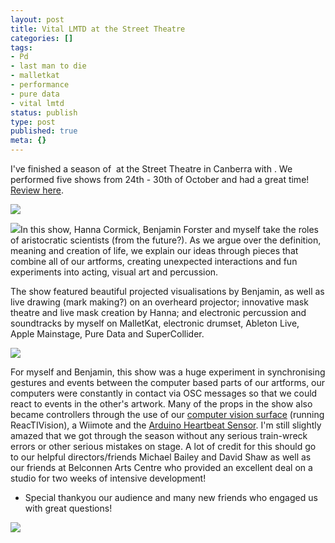 ```yaml
---
layout: post
title: Vital LMTD at the Street Theatre
categories: []
tags:
- Pd
- last man to die
- malletkat
- performance
- pure data
- vital lmtd
status: publish
type: post
published: true
meta: {}
---
```


I've finished a season of 
 at the Street Theatre in Canberra with 
. We performed five shows from 24th - 30th of October and had a great time! 
[Review here](http://lastmantodie.blogspot.com/2009/10/reviews-and-news.html).



[![](/squarespace_images/production_1370812_16892027__KBlvp5i4Mkk_Su_43Ji4QII_AAAAAAAABq8_K3ng0d5sD04_s640_VitalLMTDSet-JPG.jpg_)](http://s3.media.squarespace.com/production/1370812/16892027/_KBlvp5i4Mkk/Su_43Ji4QII/AAAAAAAABq8/K3ng0d5sD04/s1600-h/VitalLMTDSet-JPG.jpg)

[![](/squarespace_images/production_1370812_16892027__KBlvp5i4Mkk_Su_4J5rCQQI_AAAAAAAABqk_v1E6fKqtTu0_s400_CRW_3300.jpg_)](http://s3.media.squarespace.com/production/1370812/16892027/_KBlvp5i4Mkk/Su_4J5rCQQI/AAAAAAAABqk/v1E6fKqtTu0/s1600-h/CRW_3300.jpg)In this show, Hanna Cormick, Benjamin Forster and myself take the roles of aristocratic scientists (from the future?). As we argue over the definition, meaning and creation of life, we explain our ideas through pieces that combine all of our artforms, creating unexpected interactions and fun experiments into acting, visual art and percussion.

The show featured beautiful projected visualisations by Benjamin, as well as live drawing (mark making?) on an overheard projector; innovative mask theatre and live mask creation by Hanna; and electronic percussion and soundtracks by myself on MalletKat, electronic drumset, Ableton Live, Apple Mainstage, Pure Data and SuperCollider.

[![](/squarespace_images/production_1370812_16892027__KBlvp5i4Mkk_Su_4VxFFp1I_AAAAAAAABq0_t7hlZNguLlM_s400_CRW_3272.jpg_)](http://s3.media.squarespace.com/production/1370812/16892027/_KBlvp5i4Mkk/Su_4VxFFp1I/AAAAAAAABq0/t7hlZNguLlM/s1600-h/CRW_3272.jpg)


For myself and Benjamin, this show was a huge experiment in synchronising gestures and events between the computer based parts of our artforms, our computers were constantly in contact via OSC messages so that we could react to events in the other's artwork. Many of the props in the show also became controllers through the use of our 
[computer vision surface](/2009/08/computer-vision-instrument-for-vital.html) (running ReacTIVision), a Wiimote and the 
[Arduino Heartbeat Sensor](/2009/07/heartbeat-sensor.html). I'm still slightly amazed that we got through the season without any serious train-wreck errors or other serious mistakes on stage. A lot of credit for this should go to our helpful directors/friends Michael Bailey and David Shaw as well as our friends at Belconnen Arts Centre who provided an excellent deal on a studio for two weeks of intensive development!



+ Special thankyou our audience and many new friends who engaged us with great questions!



[![](/squarespace_images/production_1370812_16892027__KBlvp5i4Mkk_Su_4OU-vzoI_AAAAAAAABqs_Thnyc-xRp0A_s400_LMTDPoster.png_)](http://s3.media.squarespace.com/production/1370812/16892027/_KBlvp5i4Mkk/Su_4OU-vzoI/AAAAAAAABqs/Thnyc-xRp0A/s1600-h/LMTDPoster.png)
